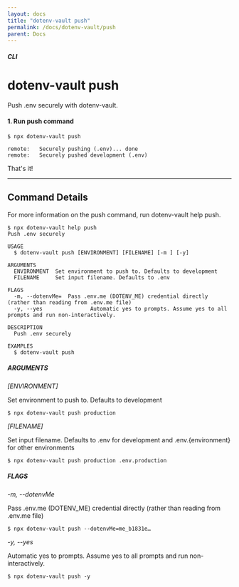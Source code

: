 ```yaml
---
layout: docs
title: "dotenv-vault push"
permalink: /docs/dotenv-vault/push
parent: Docs
---
```


##### CLI

# dotenv-vault push

Push .env securely with dotenv-vault.

#### 1. Run push command

```
$ npx dotenv-vault push

remote:   Securely pushing (.env)... done
remote:   Securely pushed development (.env)
```

That's it!

---

## Command Details

For more information on the push command, run dotenv-vault help push.

```
$ npx dotenv-vault help push
Push .env securely

USAGE
  $ dotenv-vault push [ENVIRONMENT] [FILENAME] [-m ] [-y]

ARGUMENTS
  ENVIRONMENT  Set environment to push to. Defaults to development
  FILENAME     Set input filename. Defaults to .env

FLAGS
  -m, --dotenvMe=  Pass .env.me (DOTENV_ME) credential directly (rather than reading from .env.me file)
  -y, --yes               Automatic yes to prompts. Assume yes to all prompts and run non-interactively.

DESCRIPTION
  Push .env securely

EXAMPLES
  $ dotenv-vault push
```

##### ARGUMENTS

*[ENVIRONMENT]*

Set environment to push to. Defaults to development

```
$ npx dotenv-vault push production
```

*[FILENAME]*

Set input filename. Defaults to .env for development and .env.{environment} for other environments

```
$ npx dotenv-vault push production .env.production
```

##### FLAGS

*-m, --dotenvMe*

Pass .env.me (DOTENV_ME) credential directly (rather than reading from .env.me file)

```
$ npx dotenv-vault push --dotenvMe=me_b1831e…
```

*-y, --yes*

Automatic yes to prompts. Assume yes to all prompts and run non-interactively.

```
$ npx dotenv-vault push -y
```

